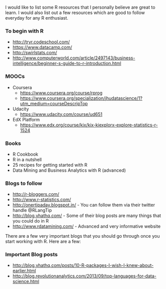 I would like to list some R resources that I personally believe are great to learn. I would also list out a few resources which are good to follow everyday for any R enthusiast.

### To begin with R
  * http://tryr.codeschool.com/
  * https://www.datacamp.com/
  * http://swirlstats.com/
  * http://www.computerworld.com/article/2497143/business-intelligence/beginner-s-guide-to-r-introduction.html

### MOOCs
  * Coursera
    * https://www.coursera.org/course/rprog
    * https://www.coursera.org/specialization/jhudatascience/1?utm_medium=courseDescripTop
  * Udacity
    * https://www.udacity.com/course/ud651
  * EdX Platform
    * https://www.edx.org/course/kix/kix-kiexplorx-explore-statistics-r-1524

### Books
  * R Cookbook
  * R in a nutshell
  * 25 recipes for getting started with R
  * Data Mining and Business Analytics with R (advanced)

### Blogs to follow
  * http://r-bloggers.com/
  * http://www.r-statistics.com/
  * http://onertipaday.blogspot.in/ - You can follow them via their twitter handle @RLangTip
  * http://blog.yhathq.com/ - Some of their blog posts are many things that you could do in R
  * http://www.rdatamining.com/ - Advanced and very informative website

There are a few very important blogs that you should go through once you start working with R. Here are a few:

### Important Blog posts
  * http://blog.yhathq.com/posts/10-R-packages-I-wish-I-knew-about-earlier.html
  * http://blog.revolutionanalytics.com/2013/09/top-languages-for-data-science.html

